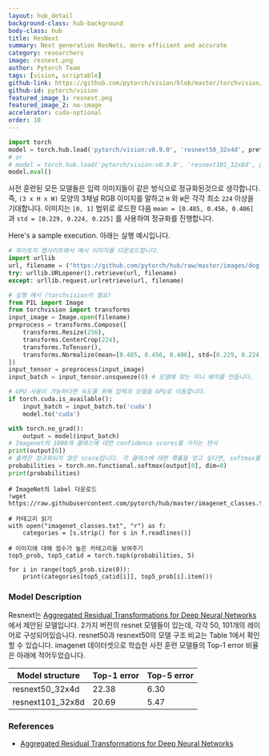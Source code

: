 ```yaml
---
layout: hub_detail
background-class: hub-background
body-class: hub
title: ResNext
summary: Next generation ResNets, more efficient and accurate
category: researchers
image: resnext.png
author: Pytorch Team
tags: [vision, scriptable]
github-link: https://github.com/pytorch/vision/blob/master/torchvision/models/resnet.py
github-id: pytorch/vision
featured_image_1: resnext.png
featured_image_2: no-image
accelerator: cuda-optional
order: 10
---
```


```python
import torch
model = torch.hub.load('pytorch/vision:v0.9.0', 'resnext50_32x4d', pretrained=True)
# or
# model = torch.hub.load('pytorch/vision:v0.9.0', 'resnext101_32x8d', pretrained=True)
model.eval()
```

사전 훈련된 모든 모델들은 입력 이미지들이 같은 방식으로 정규화된것으로 생각합니다. 
즉, `(3 x H x W)` 모양의 3채널 RGB 이미지를 말하고 `H` 와 `W`은 각각 최소 `224` 이상을 기대합니다.
이미지는 `[0, 1]` 범위로 로드한 다음 `mean = [0.485, 0.456, 0.406]` 과 `std = [0.229, 0.224, 0.225]`
를 사용하여 정규화를 진행합니다.

Here's a sample execution.
아래는 실행 예시입니다.

```python
# 파이토치 웹사이트에서 예시 이미지를 다운로드합니다.
import urllib
url, filename = ("https://github.com/pytorch/hub/raw/master/images/dog.jpg", "dog.jpg")
try: urllib.URLopener().retrieve(url, filename)
except: urllib.request.urlretrieve(url, filename)
```

```python
# 실행 예시 (torchvision이 필요)
from PIL import Image
from torchvision import transforms
input_image = Image.open(filename)
preprocess = transforms.Compose([
    transforms.Resize(256),
    transforms.CenterCrop(224),
    transforms.ToTensor(),
    transforms.Normalize(mean=[0.485, 0.456, 0.406], std=[0.229, 0.224, 0.225]),
])
input_tensor = preprocess(input_image)
input_batch = input_tensor.unsqueeze(0) # 모델에 맞는 미니 배치를 만듭니다.

# GPU 사용이 가능하다면 속도를 위해 입력과 모델을 GPU로 이동합니다.
if torch.cuda.is_available():
    input_batch = input_batch.to('cuda')
    model.to('cuda')

with torch.no_grad():
    output = model(input_batch)
# Imagenet의 1000개 클래스에 대한 confidence scores를 가지는 텐서
print(output[0])
# 출력은 정규화되지 않은 score입니다. 각 클래스에 대한 확률을 얻고 싶다면, softmax를 사용합니다.
probabilities = torch.nn.functional.softmax(output[0], dim=0)
print(probabilities)
```

```
# ImageNet의 label 다운로드
!wget https://raw.githubusercontent.com/pytorch/hub/master/imagenet_classes.txt
```

```
# 카테고리 읽기
with open("imagenet_classes.txt", "r") as f:
    categories = [s.strip() for s in f.readlines()]

# 이미지에 대해 점수가 높은 카테고리들 보여주기
top5_prob, top5_catid = torch.topk(probabilities, 5)

for i in range(top5_prob.size(0)):
    print(categories[top5_catid[i]], top5_prob[i].item())
```

### Model Description

Resnext는 [Aggregated Residual Transformations for Deep Neural Networks](https://arxiv.org/abs/1611.05431)에서 제안된 모델입니다.
2가지 버전의 resnet 모델들이 있는데, 각각 50, 101개의 레이어로 구성되어있습니다.
resnet50과 resnext50의 모델 구조 비교는 Table 1에서 확인할 수 있습니다.
imagenet 데이터셋으로 학습한 사전 훈련 모델들의 Top-1 error 비율은 아래에 적어두었습니다.

|  Model structure  | Top-1 error | Top-5 error |
| ----------------- | ----------- | ----------- |
|  resnext50_32x4d  | 22.38       | 6.30        |
|  resnext101_32x8d | 20.69       | 5.47        |

### References

 - [Aggregated Residual Transformations for Deep Neural Networks](https://arxiv.org/abs/1611.05431)
